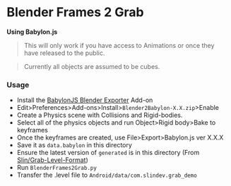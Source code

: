 # Blender Frames 2 Grab
**Using Babylon.js**
> This will only work if you have access to Animations or once they have released to the public.

> Currently all objects are assumed to be cubes.
### Usage
- Install the [BabylonJS Blender Exporter](https://github.com/BabylonJS/BlenderExporter) Add-on
- Edit>Preferences>Add-ons>Install>`Blender2Babylon-X.X.zip`>Enable
- Create a Physics scene with Collisions and Rigid-bodies.
- Select all of the physics objects and run Object>Rigid body>Bake to keyframes
- Once the keyframes are created, use File>Export>Babylon.js ver X.X.X
- Save it as `data.babylon` in this directory
- Ensure the latest version of `generated` is in this directory (From [Slin/Grab-Level-Format](https://github.com/Slin/GRAB-Level-Format))
- Run `BlenderFrames2Grab.py`
- Transfer the .level file to `Android/data/com.slindev.grab_demo`